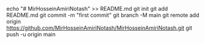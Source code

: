 echo "# MirHosseinAmiriNotash" >> README.md
git init
git add README.md
git commit -m "first commit"
git branch -M main
git remote add origin https://github.com/MirHosseinAmiriNotash/MirHosseinAmiriNotash.git
git push -u origin main
